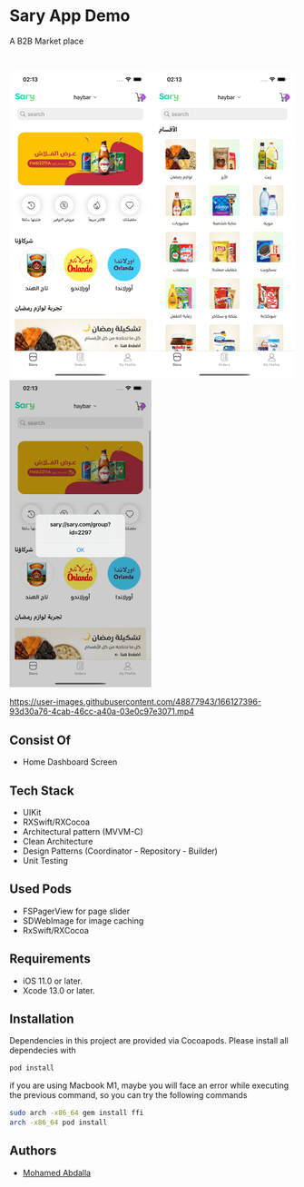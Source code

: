 
# Sary App Demo

A B2B Market place
<br />

<br />

<img src="ScreenShots/1.png" width="250"> <img src="ScreenShots/2.png" width="250"> <img src="ScreenShots/3.png" width="250">

https://user-images.githubusercontent.com/48877943/166127396-93d30a76-4cab-46cc-a40a-03e0c97e3071.mp4


## Consist Of
- Home Dashboard Screen

    
## Tech Stack
- UIKit
- RXSwift/RXCocoa
- Architectural pattern (MVVM-C)
- Clean Architecture
- Design Patterns (Coordinator - Repository - Builder)
- Unit Testing
    

## Used Pods
- FSPagerView for page slider
- SDWebImage for image caching
- RxSwift/RXCocoa

## Requirements
- iOS 11.0 or later.
- Xcode 13.0 or later.
    

## Installation
Dependencies in this project are provided via Cocoapods. Please install all dependecies with

```bash
pod install
```

if you are using Macbook M1, maybe you will face an error while executing the previous command, so you can try the following commands
```sh
sudo arch -x86_64 gem install ffi
arch -x86_64 pod install
```

    
## Authors

- [Mohamed Abdalla](https://www.linkedin.com/in/mohamed-abdallah-9a97b3b5/)

  


